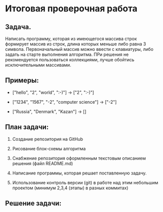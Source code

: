 # Итоговая проверочная работа

## Задача.
Написать программу, которая из имеющегося массива строк формирует массив из строк, длина которых меньше либо равна 3 символа. Первоначальный массив можно ввести с клавиатуры, либо задать на старте выполнения алгоритма. ПРи решения не рекомендуется пользоваться коллекциями, лучше обойтись исключительными массивами.

## Примеры:
* ["hello", "2", "world", ":-)"] -> ["2", ":-)"]

* ["1234", "1567", "-2", "computer science"] -> ["-2"]

* ["Russia", "Denmark", "Kazan"] -> []

## План задачи:
1. Создание репозитория на GitHub

2. Рисование блок-схемы алгоритма

3. Снабжение репозитория оформленным текстовым описанием решения (файл README.md)

4. Написание программы, которая решает поставленную задачу.

5. Использование контроль версии (git) в работе над этим небольшим проектом (минимум 2,3,4   (этапы) в разных коммитах)


## Решение задачи: